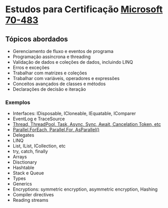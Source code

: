# Estudos para Certificação [Microsoft 70-483](https://docs.microsoft.com/en-us/learn/certifications/exams/70-483 "Microsoft 70-483")

## Tópicos abordados
- Gerenciamento de fluxo e eventos de programa
- Programação assíncrona e threading
- Validação de dados e coleções de dados, incluindo LINQ
- Erros e exceções
- Trabalhar com matrizes e coleções
- Trabalhar com variáveis, operadores e expressões
- Conceitos avançados de classes e métodos
- Declarações de decisão e iteração

### Exemplos
- Interfaces: IDisposable, ICloneable, IEquatable, IComparer
- EventLog e TraceSource
- [Thread, ThreadPool, Task, Async, Sync, Await, Cancelation Token, etc](/PrepToExam70-483/Exemplos01 "Thread, ThreadPool, Task, Async, Sync, Await, etc") 
- [Parallel.ForEach, Parallel.For, AsParallel()](/PrepToExam70-483/Exemplos01#parallel "Parallel.ForEach, Parallel.For, AsParallel()") 
- Delegates
- LINQ
- List, IList, ICollection, etc
- try, catch, finally
- Arrays
- Disctionary
- Hashtable
- Stack e Queue
- Types
- Generics
- Encryptions: symmetric encryption, asymmetric encryption, Hashing
- Compiler directives
- Reading streams
